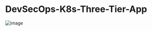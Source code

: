 # DevSecOps-K8s-Three-Tier-App


![image](https://github.com/user-attachments/assets/66ddf5d0-1267-42b1-bad5-4334ea234d97)

